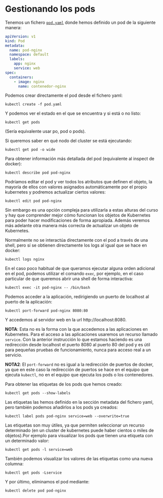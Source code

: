 # Gestionando los pods

Tenemos un fichero [`pod.yaml`](files/pod.yaml) donde hemos definido un pod de la siguiente manera:

```yaml
apiVersion: v1
kind: Pod
metadata:
  name: pod-nginx
  namespace: default
  labels:
    app: nginx
    service: web
spec:
  containers:
    - image: nginx
      name: contenedor-nginx
```

Podemos crear directamente el pod desde el fichero yaml:

    kubectl create -f pod.yaml

Y podemos ver el estado en el que se encuentra y si está o no listo:

    kubectl get pods

(Sería equivalente usar po, pod o pods).

Si queremos saber en qué nodo del cluster se está ejecutando:

    kubectl get pod -o wide

Para obtener información más detallada del pod (equivalente al inspect de docker):

    kubectl describe pod pod-nginx

Podríamos editar el pod y ver todos los atributos que definen el objeto, la mayoría de ellos con valores asignados automáticamente por el propio kubernetes y podremos actualizar ciertos valores:

    kubectl edit pod pod-nginx

Sin embargo es una opción compleja para utilizarla a estas alturas del curso y hay que comprender mejor cómo funcionan los objetos de Kubernetes para poder hacer modificaciones de forma apropiada. Además veremos más adelante otra manera más correcta de actualizar un objeto de Kubernetes.

Normalmente no se interactúa directamente con el pod a través de una shell, pero sí se obtienen directamente los logs al igual que se hace en docker:

    kubectl logs nginx

En el caso poco habitual de que queramos ejecutar alguna orden adicional en el pod, podemos utilizar el comando `exec`, por ejemplo, en el caso particular de que queremos abrir una shell de forma interactiva:

    kubectl exec -it pod-nginx -- /bin/bash

Podemos acceder a la aplicación, redirigiendo un puerto de localhost al puerto de la aplicación:

    kubectl port-forward pod-nginx 8080:80

Y accedemos al servidor web en la url http://localhost:8080.

**NOTA**: Esta no es la forma con la que accedemos a las aplicaciones en Kubernetes. Para el acceso a las aplicaciones usaremos un recurso llamado `service`. Con la anterior instrucción lo que estamos haciendo es una redirección desde localhost el puerto 8080 al puerto 80 del pod y es útil para pequeñas pruebas de funcionamiento, nunca para acceso real a un servicio.

**NOTA2**: El `port-forward` no es igual a la redirección de puertos de docker, ya que en este caso la redirección de puertos se hace en el equipo que ejecuta `kubectl`, no en el equipo que ejecuta los pods o los contenedores.

Para obtener las etiquetas de los pods que hemos creado:

    kubectl get pods --show-labels

Las etiquetas las hemos definido en la sección metadata del fichero yaml, pero también podemos añadirlos a los pods ya creados:

    kubectl label pods pod-nginx service=web --overwrite=true

Las etiquetas son muy útiles, ya que permiten seleccionar un recurso determinado (en un cluster de kubernetes puede haber cientos o miles de objetos).Por ejemplo para visualizar los pods que tienen una etiqueta con un determinado valor:

    kubectl get pods -l service=web

También podemos visualizar los valores de las etiquetas como una nueva columna:

    kubectl get pods -Lservice

Y por último, eliminamos el pod mediante:

    kubectl delete pod pod-nginx
